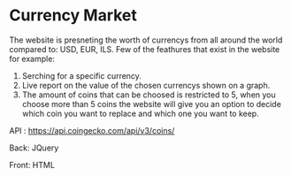 # Currency Market
The website is presneting the worth of currencys from all around the world compared to: USD, EUR, ILS. 
Few of the feathures that exist in the website for example: 
1. Serching for a specific currency.
2. Live report on the value of the chosen currencys shown on a graph.
3. The amount of coins that can be choosed is restricted to 5, when you choose more than 5 coins the website will give you an option to decide which coin you want to replace 
and which one you want to keep.

API : https://api.coingecko.com/api/v3/coins/

Back: JQuery

Front: HTML
